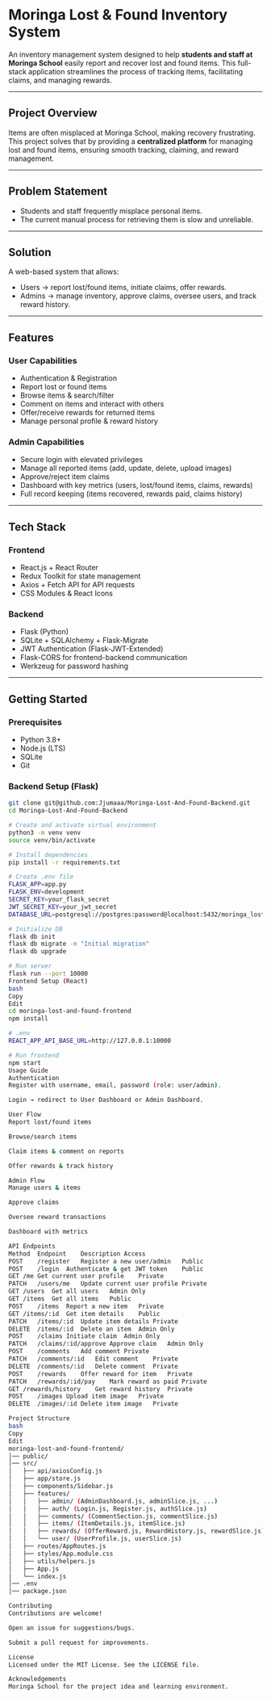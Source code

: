 # Moringa Lost & Found Inventory System

An inventory management system designed to help **students and staff at Moringa School** easily report and recover lost and found items. This full-stack application streamlines the process of tracking items, facilitating claims, and managing rewards.

---

## Project Overview
Items are often misplaced at Moringa School, making recovery frustrating. This project solves that by providing a **centralized platform** for managing lost and found items, ensuring smooth tracking, claiming, and reward management.

---

## Problem Statement
- Students and staff frequently misplace personal items.  
- The current manual process for retrieving them is slow and unreliable.  

---

## Solution
A web-based system that allows:
- Users → report lost/found items, initiate claims, offer rewards.  
- Admins → manage inventory, approve claims, oversee users, and track reward history.  

---

## Features

### User Capabilities
- Authentication & Registration  
- Report lost or found items  
- Browse items & search/filter  
- Comment on items and interact with others  
- Offer/receive rewards for returned items  
- Manage personal profile & reward history  

### Admin Capabilities
- Secure login with elevated privileges  
- Manage all reported items (add, update, delete, upload images)  
- Approve/reject item claims  
- Dashboard with key metrics (users, lost/found items, claims, rewards)  
- Full record keeping (items recovered, rewards paid, claims history)  

---

## Tech Stack

### Frontend
- React.js + React Router  
- Redux Toolkit for state management  
- Axios + Fetch API for API requests  
- CSS Modules & React Icons  

### Backend
- Flask (Python)  
- SQLite + SQLAlchemy + Flask-Migrate  
- JWT Authentication (Flask-JWT-Extended)  
- Flask-CORS for frontend-backend communication  
- Werkzeug for password hashing  

---

## Getting Started

### Prerequisites
- Python 3.8+  
- Node.js (LTS)  
- SQLite  
- Git  

### Backend Setup (Flask)
```bash
git clone git@github.com:Jjumaaa/Moringa-Lost-And-Found-Backend.git
cd Moringa-Lost-And-Found-Backend

# Create and activate virtual environment
python3 -m venv venv
source venv/bin/activate   

# Install dependencies
pip install -r requirements.txt

# Create .env file
FLASK_APP=app.py
FLASK_ENV=development
SECRET_KEY=your_flask_secret
JWT_SECRET_KEY=your_jwt_secret
DATABASE_URL=postgresql://postgres:password@localhost:5432/moringa_lost_found

# Initialize DB
flask db init
flask db migrate -m "Initial migration"
flask db upgrade

# Run server
flask run --port 10000
Frontend Setup (React)
bash
Copy
Edit
cd moringa-lost-and-found-frontend
npm install   

# .env
REACT_APP_API_BASE_URL=http://127.0.0.1:10000

# Run frontend
npm start     
Usage Guide
Authentication
Register with username, email, password (role: user/admin).

Login → redirect to User Dashboard or Admin Dashboard.

User Flow
Report lost/found items

Browse/search items

Claim items & comment on reports

Offer rewards & track history

Admin Flow
Manage users & items

Approve claims

Oversee reward transactions

Dashboard with metrics

API Endpoints
Method	Endpoint	Description	Access
POST	/register	Register a new user/admin	Public
POST	/login	Authenticate & get JWT token	Public
GET	/me	Get current user profile	Private
PATCH	/users/me	Update current user profile	Private
GET	/users	Get all users	Admin Only
GET	/items	Get all items	Public
POST	/items	Report a new item	Private
GET	/items/:id	Get item details	Public
PATCH	/items/:id	Update item details	Private
DELETE	/items/:id	Delete an item	Admin Only
POST	/claims	Initiate claim	Admin Only
PATCH	/claims/:id/approve	Approve claim	Admin Only
POST	/comments	Add comment	Private
PATCH	/comments/:id	Edit comment	Private
DELETE	/comments/:id	Delete comment	Private
POST	/rewards	Offer reward for item	Private
PATCH	/rewards/:id/pay	Mark reward as paid	Private
GET	/rewards/history	Get reward history	Private
POST	/images	Upload item image	Private
DELETE	/images/:id	Delete item image	Private

Project Structure
bash
Copy
Edit
moringa-lost-and-found-frontend/
│── public/
│── src/
│   ├── api/axiosConfig.js
│   ├── app/store.js
│   ├── components/Sidebar.js
│   ├── features/
│   │   ├── admin/ (AdminDashboard.js, adminSlice.js, ...)
│   │   ├── auth/ (Login.js, Register.js, authSlice.js)
│   │   ├── comments/ (CommentSection.js, commentSlice.js)
│   │   ├── items/ (ItemDetails.js, itemSlice.js)
│   │   ├── rewards/ (OfferReward.js, RewardHistory.js, rewardSlice.js)
│   │   └── user/ (UserProfile.js, userSlice.js)
│   ├── routes/AppRoutes.js
│   ├── styles/App.module.css
│   ├── utils/helpers.js
│   ├── App.js
│   └── index.js
│── .env
│── package.json

Contributing
Contributions are welcome!

Open an issue for suggestions/bugs.

Submit a pull request for improvements.

License
Licensed under the MIT License. See the LICENSE file.

Acknowledgements
Moringa School for the project idea and learning environment.